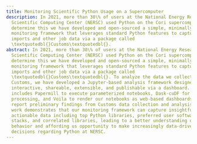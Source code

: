 ```yaml
---
title: Monitoring Scientific Python Usage on a Supercomputer
description: In 2021, more than 30\% of users at the National Energy Research
  Scientific Computing Center (NERSC) used Python on the Cori supercomputer. To
  determine this we have developed and open-sourced a simple, minimally invasive
  monitoring framework that leverages standard Python features to capture Python
  imports and other job data via a package called
  \textquotedbl{}Customs\textquotedbl{}.
abstract: In 2021, more than 30\% of users at the National Energy Research
  Scientific Computing Center (NERSC) used Python on the Cori supercomputer. To
  determine this we have developed and open-sourced a simple, minimally invasive
  monitoring framework that leverages standard Python features to capture Python
  imports and other job data via a package called
  \textquotedbl{}Customs\textquotedbl{}. To analyze the data we collect via
  Customs, we have developed a Jupyter-based analysis framework designed to be
  interactive, shareable, extensible, and publishable via a dashboard. Our stack
  includes Papermill to execute parameterized notebooks, Dask-cuDF for multi-GPU
  processing, and Voila to render our notebooks as web-based dashboards. We
  report preliminary findings from Customs data collection and analysis. This
  work demonstrates that our monitoring framework can capture insightful and
  actionable data including top Python libraries, preferred user software
  stacks, and correlated libraries, leading to a better understanding of user
  behavior and affording us opportunity to make increasingly data-driven
  decisions regarding Python at NERSC.
---
```


